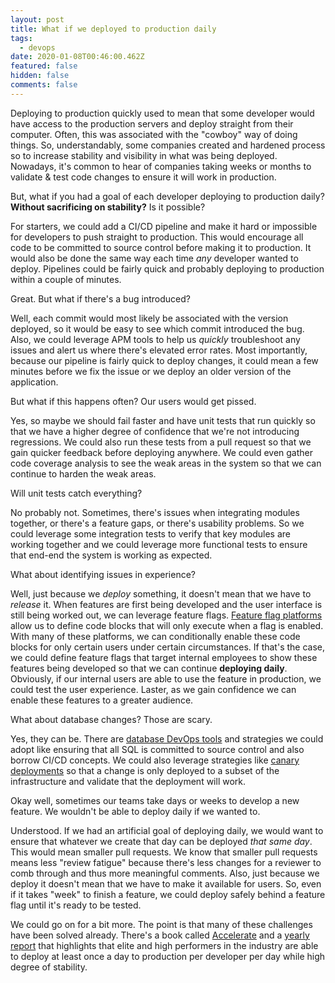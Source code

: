 ```yaml
---
layout: post
title: What if we deployed to production daily
tags:
  - devops
date: 2020-01-08T00:46:00.462Z
featured: false
hidden: false
comments: false
---
```

Deploying to production quickly used to mean that some developer would have access to the production servers and deploy straight from their computer. Often, this was associated with the "cowboy" way of doing things. So, understandably, some companies created and hardened process so to increase stability and visibility in what was being deployed. Nowadays, it's common to hear of companies taking weeks or months to validate & test code changes to ensure it will work in production.

But, what if you had a goal of each developer deploying to production daily? **Without sacrificing on stability?** Is it possible?

<!--more-->

For starters, we could add a CI/CD pipeline and make it hard or impossible for developers to push straight to production. This would encourage all code to be committed to source control before making it to production. It would also be done the same way each time *any* developer wanted to deploy. Pipelines could be fairly quick and probably deploying to production within a couple of minutes. 

Great. But what if there's a bug introduced? 

Well, each commit would most likely be associated with the version deployed, so it would be easy to see which commit introduced the bug. Also, we could leverage APM tools to help us *quickly* troubleshoot any issues and alert us where there's elevated error rates. Most importantly, because our pipeline is fairly quick to deploy changes, it could mean a few minutes before we fix the issue or we deploy an older version of the application. 

But what if this happens often? Our users would get pissed. 

Yes, so maybe we should fail faster and have unit tests that run quickly so that we have a higher degree of confidence that we're not introducing regressions. We could also run these tests from a pull request so that we gain quicker feedback before deploying anywhere. We could even gather code coverage analysis to see the weak areas in the system so that we can continue to harden the weak areas.

Will unit tests catch everything? 

No probably not. Sometimes, there's issues when integrating modules together, or there's a feature gaps, or there's usability problems. So we could leverage some integration tests to verify that key modules are working together and we could leverage more functional tests to ensure that end-end the system is working as expected. 

What about identifying issues in experience? 

Well, just because we *deploy* something, it doesn't mean that we have to *release* it. When features are first being developed and the user interface is still being worked out, we can leverage feature flags. [Feature flag platforms](https://launchdarkly.com/) allow us to define code blocks that will only execute when a flag is enabled. With many of these platforms, we can conditionally enable these code blocks for only certain users under certain circumstances. If that's the case, we could define feature flags that target internal employees to show these features being developed so that we can continue **deploying daily**. Obviously, if our internal users are able to use the feature in production, we could test the user experience. Laster, as we gain confidence we can enable these features to a greater audience. 

What about database changes? Those are scary. 

Yes, they can be. There are [database DevOps tools](https://www.red-gate.com/solutions/overview) and strategies we could adopt like ensuring that all SQL is committed to source control and also borrow CI/CD concepts. We could also leverage strategies like [canary deployments](https://martinfowler.com/bliki/CanaryRelease.html) so that a change is only deployed to a subset of the infrastructure and validate that the deployment will work.

Okay well, sometimes our teams take days or weeks to develop a new feature. We wouldn't be able to deploy daily if we wanted to.

Understood. If we had an artificial goal of deploying daily, we would want to ensure that whatever we create that day can be deployed _that same day_. This would mean smaller pull requests. We know that smaller pull requests means less "review fatigue" because there's less changes for a reviewer to comb through and thus more meaningful comments. Also, just because we deploy it doesn't mean that we have to make it available for users. So, even if it takes "week" to finish a feature, we could deploy safely behind a feature flag until it's ready to be tested.

We could go on for a bit more. The point is that many of these challenges have been solved already. There's a book called [Accelerate](https://www.amazon.com/Accelerate-Software-Performing-Technology-Organizations-ebook/dp/B07B9F83WM/ref=sr_1_3?crid=1QEKIY43O044M&keywords=accelerate+book&qid=1578446565&sprefix=accelerate%2Caps%2C185&sr=8-3) and a [yearly report](https://services.google.com/fh/files/misc/state-of-devops-2019.pdf) that highlights that elite and high performers in the industry are able to deploy at least once a day to production per developer per day while high degree of stability.
